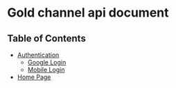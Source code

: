 # Gold channel api document
## Table of Contents
- [Authentication](#authentication)
  - [Google Login](#google_login)
  - [Mobile Login](#mobile_login)
- [Home Page](#home_page)
